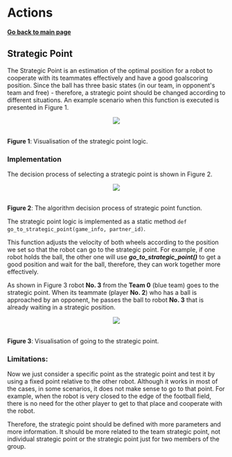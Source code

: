 
# **Actions**

**[Go back to main page](../../Documentation.md)**

## Strategic Point

The Strategic Point is an estimation of the optimal position for a robot to cooperate with its teammates effectively and have a good goalscoring position. 
Since the ball has three basic states (in our team, in opponent's team and free) - therefore, a strategic point should be changed according to different situations. 
An example scenario when this function is executed is presented in Figure 1.

<p align="center">
   <img src="../../Images/Go_To_Strategic_Point.png" /><br><br>
</p>

__Figure 1__: Visualisation of the strategic point logic.
 

### Implementation

The decision process of selecting a strategic point is shown in Figure 2.

<p align="center">
   <img src="../../Images/Go_To_Strategic_Point_flow.png" /><br><br>
</p>

__Figure 2__: The algorithm decision process of strategic point function.

The strategic point logic is implemented as a static method ```def go_to_strategic_point(game_info, partner_id)```.

This function adjusts the velocity of both wheels according to the position we set so that the robot can go to the strategic point. For example, if one robot holds the ball, the other one will use ***go_to_strategic_point()*** to get a good position and wait for the ball, therefore, they can work together more effectively.

As shown in Figure 3 robot **No. 3** from the **Team 0** (blue team) goes to the strategic point. When its teammate (player **No. 2**) who has a ball is approached by an opponent, he passes the ball to robot **No. 3** that is already waiting in a strategic position.

<p align="center">
   <img src="../../Images/Go_To_Strategic_Point.gif" /><br><br>
</p>

__Figure 3__: Visualisation of going to the strategic point.


### Limitations:

Now we just consider a specific point as the strategic point and test it by using a fixed point relative to the other robot. 
Although it works in most of the cases, in some scenarios, it does not make sense to go to that point. 
For example, when the robot is very closed to the edge of the football field, there is no need for the other player to get to that place and cooperate with the robot. 

Therefore, the strategic point should be defined with more parameters and more information. It should be more related to the team strategic point, not individual strategic point or the strategic point just for two members of the group.
